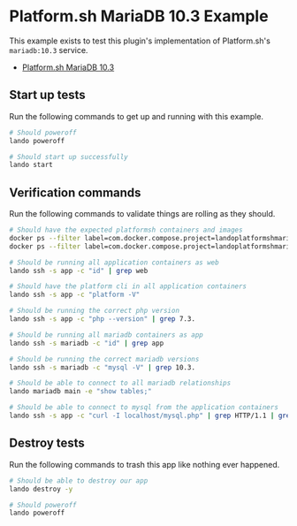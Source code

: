 Platform.sh MariaDB 10.3 Example
================================

This example exists to test this plugin's implementation of Platform.sh's `mariadb:10.3` service.

* [Platform.sh MariaDB 10.3](https://docs.platform.sh/configuration/services/mysql.html)

Start up tests
--------------

Run the following commands to get up and running with this example.

```bash
# Should poweroff
lando poweroff

# Should start up successfully
lando start
```

Verification commands
---------------------

Run the following commands to validate things are rolling as they should.

```bash
# Should have the expected platformsh containers and images
docker ps --filter label=com.docker.compose.project=landoplatformshmariadb103 | grep docker.registry.platform.sh/php-7.3 | grep landoplatformshmariadb103_app_1
docker ps --filter label=com.docker.compose.project=landoplatformshmariadb103 | grep docker.registry.platform.sh/mariadb-10.3 | grep landoplatformshmariadb103_mariadb_1

# Should be running all application containers as web
lando ssh -s app -c "id" | grep web

# Should have the platform cli in all application containers
lando ssh -s app -c "platform -V"

# Should be running the correct php version
lando ssh -s app -c "php --version" | grep 7.3.

# Should be running all mariadb containers as app
lando ssh -s mariadb -c "id" | grep app

# Should be running the correct mariadb versions
lando ssh -s mariadb -c "mysql -V" | grep 10.3.

# Should be able to connect to all mariadb relationships
lando mariadb main -e "show tables;"

# Should be able to connect to mysql from the application containers
lando ssh -s app -c "curl -I localhost/mysql.php" | grep HTTP/1.1 | grep "200 OK"
```

Destroy tests
-------------

Run the following commands to trash this app like nothing ever happened.

```bash
# Should be able to destroy our app
lando destroy -y

# Should poweroff
lando poweroff
```
